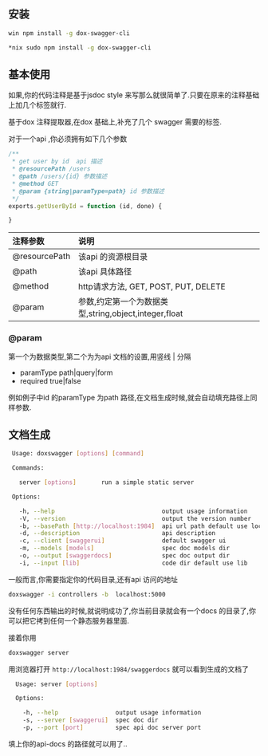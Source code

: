 ## 安装

```bash
win npm install -g dox-swagger-cli

*nix sudo npm install -g dox-swagger-cli
```


## 基本使用

如果,你的代码注释是基于jsdoc style 来写那么就很简单了.只要在原来的注释基础上加几个标签就行.

基于dox 注释提取器,在dox 基础上,补充了几个 swagger 需要的标签.

对于一个api ,你必须拥有如下几个参数

```js
/**
 * get user by id  api 描述
 * @resourcePath /users
 * @path /users/{id} 参数描述
 * @method GET
 * @param {string|paramType=path} id 参数描述
 */
exports.getUserById = function (id, done) {

}
```
|注释参数|说明|
|:--|:--|
|@resourcePath|该api 的资源根目录|
|@path|该api 具体路径|
|@method|http请求方法, GET, POST, PUT, DELETE|
|@param|参数,约定第一个为数据类型,string,object,integer,float|

### @param
第一个为数据类型,第二个为为api 文档的设置,用竖线 | 分隔


* paramType path|query|form
* required  true|false

例如例子中id 的paramType 为path 路径,在文档生成时候,就会自动填充路径上同样参数.

## 文档生成

```bash
 Usage: doxswagger [options] [command]

 Commands:

   server [options]       run a simple static server

 Options:

   -h, --help                              output usage information
   -V, --version                           output the version number
   -b, --basePath [http://localhost:1984]  api url path default use localhost
   -d, --description                       api description
   -c, --client [swaggerui]                default swagger ui
   -m, --models [models]                   spec doc models dir
   -o, --output [swaggerdocs]              spec doc output dir
   -i, --input [lib]                       code dir default use lib

```



一般而言,你需要指定你的代码目录,还有api 访问的地址

```bash
doxswagger -i controllers -b  localhost:5000
```

没有任何东西输出的时候,就说明成功了,你当前目录就会有一个docs 的目录了,你可以把它拷到任何一个静态服务器里面.

接着你用

```bash
doxswagger server
```

用浏览器打开 `http://localhost:1984/swaggerdocs`  就可以看到生成的文档了

```bash
  Usage: server [options]

  Options:

    -h, --help                output usage information
    -s, --server [swaggerui]  spec doc dir
    -p, --port [port]         spec api doc server port
```

填上你的api-docs 的路径就可以用了..